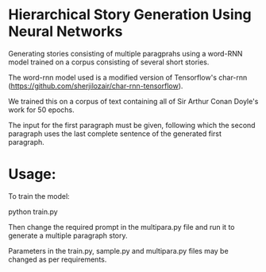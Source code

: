 # Hierarchical Story Generation Using Neural Networks
Generating stories consisting of multiple paragprahs using a word-RNN model trained on a corpus consisting of several short stories.

The word-rnn model used is a modified version of Tensorflow's char-rnn (https://github.com/sherjilozair/char-rnn-tensorflow).

We trained this on a corpus of text containing all of Sir Arthur Conan Doyle's work for 50 epochs.

The input for the first paragraph must be given, following which the second paragraph uses the last complete sentence of the generated first paragraph.

# Usage:
To train the model:

python train.py

Then change the required prompt in the multipara.py file and run it to generate a multiple paragraph story.

Parameters in the train.py, sample.py and multipara.py files may be changed as per requirements.
